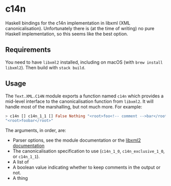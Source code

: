 # c14n

Haskell bindings for the c14n implementation in libxml (XML canonicalisation). Unfortunately there is (at the time of writing) no pure Haskell implementation, so this seems like the best option.

## Requirements

You need to have `libxml2` installed, including on macOS (with `brew install libxml2`). Then build with `stack build`. 

## Usage

The `Text.XML.C14N` module exports a function named `c14n` which provides a mid-level interface to the canonicalisation function from `libxml2`. It will handle most of the marshalling, but not much more. For example:

```haskell
> c14n [] c14n_1_1 [] False Nothing "<root>foo<!-- comment -->bar</root>" 
"<root>foobar</root>"
```

The arguments, in order, are:

* Parser options, see the module documentation or the [libxml2 documentation](http://xmlsoft.org/html/libxml-parser.html)
* The canonicalisation specification to use (`c14n_1_0`, `c14n_exclusive_1_0`, or `c14n_1_1`).
* A list of 
* A boolean value indicating whether to keep comments in the output or not.
* A thing